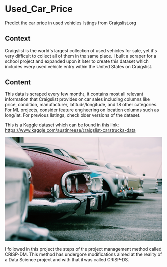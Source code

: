 # Used_Car_Price
Predict the car price in used vehicles listings from Craigslist.org

## Context
Craigslist is the world's largest collection of used vehicles for sale, yet it's very difficult to collect all of them in the same place. I built a scraper for a school project and expanded upon it later to create this dataset which includes every used vehicle entry within the United States on Craigslist.

## Content
This data is scraped every few months, it contains most all relevant information that Craigslist provides on car sales including columns like price, condition, manufacturer, latitude/longitude, and 18 other categories. For ML projects, consider feature engineering on location columns such as long/lat. For previous listings, check older versions of the dataset.

This is a Kaggle dataset which can be found in this link: https://www.kaggle.com/austinreese/craigslist-carstrucks-data

<p align="center">
  <img src="https://github.com/panambY/Used_Car_Price/blob/master/image/used_car.jpg">
</p>
I followed in this project the steps of the project management method called CRISP-DM. This method has undergone modifications aimed at the reality of a Data Science project and with that it was called CRISP-DS.
